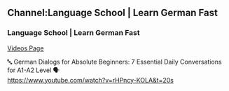 


## Channel:Language School | Learn German Fast

### Language School | Learn German Fast

[Videos Page](https://www.youtube.com/@deutsche-schule/videos)

🔤 German Dialogs for Absolute Beginners: 7 Essential Daily Conversations for A1-A2 Level 🗣️ <br>
https://www.youtube.com/watch?v=rHPncy-KOLA&t=20s
